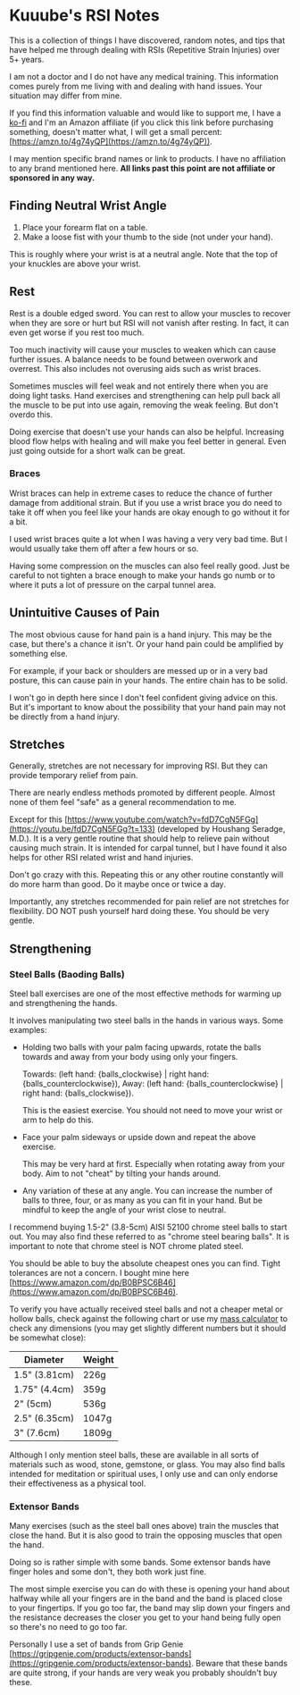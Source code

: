 # Kuuube's RSI Notes

This is a collection of things I have discovered, random notes, and tips that have helped me through dealing with RSIs (Repetitive Strain Injuries) over 5+ years.

I am not a doctor and I do not have any medical training. This information comes purely from me living with and dealing with hand issues. Your situation may differ from mine.

If you find this information valuable and would like to support me, I have a [ko-fi](https://ko-fi.com/Kuuube) and I'm an Amazon affiliate (if you click this link before purchasing something, doesn't matter what, I will get a small percent: [https://amzn.to/4g74yQP](https://amzn.to/4g74yQP)).

I may mention specific brand names or link to products. I have no affiliation to any brand mentioned here. **All links past this point are not affiliate or sponsored in any way.**

## Finding Neutral Wrist Angle

1. Place your forearm flat on a table.
2. Make a loose fist with your thumb to the side (not under your hand).

This is roughly where your wrist is at a neutral angle. Note that the top of your knuckles are above your wrist.

## Rest

Rest is a double edged sword. You can rest to allow your muscles to recover when they are sore or hurt but RSI will not vanish after resting. In fact, it can even get worse if you rest too much.

Too much inactivity will cause your muscles to weaken which can cause further issues. A balance needs to be found between overwork and overrest. This also includes not overusing aids such as wrist braces.

Sometimes muscles will feel weak and not entirely there when you are doing light tasks. Hand exercises and strengthening can help pull back all the muscle to be put into use again, removing the weak feeling. But don't overdo this.

Doing exercise that doesn't use your hands can also be helpful. Increasing blood flow helps with healing and will make you feel better in general. Even just going outside for a short walk can be great.

### Braces

Wrist braces can help in extreme cases to reduce the chance of further damage from additional strain. But if you use a wrist brace you do need to take it off when you feel like your hands are okay enough to go without it for a bit.

I used wrist braces quite a lot when I was having a very very bad time. But I would usually take them off after a few hours or so.

Having some compression on the muscles can also feel really good. Just be careful to not tighten a brace enough to make your hands go numb or to where it puts a lot of pressure on the carpal tunnel area.

## Unintuitive Causes of Pain

The most obvious cause for hand pain is a hand injury. This may be the case, but there's a chance it isn't. Or your hand pain could be amplified by something else.

For example, if your back or shoulders are messed up or in a very bad posture, this can cause pain in your hands. The entire chain has to be solid.

I won't go in depth here since I don't feel confident giving advice on this. But it's important to know about the possibility that your hand pain may not be directly from a hand injury.

## Stretches

Generally, stretches are not necessary for improving RSI. But they can provide temporary relief from pain.

There are nearly endless methods promoted by different people. Almost none of them feel "safe" as a general recommendation to me.

Except for this [https://www.youtube.com/watch?v=fdD7CgN5FGg](https://youtu.be/fdD7CgN5FGg?t=133) (developed by Houshang Seradge, M.D.). It is a very gentle routine that should help to relieve pain without causing much strain. It is intended for carpal tunnel, but I have found it also helps for other RSI related wrist and hand injuries.

Don't go crazy with this. Repeating this or any other routine constantly will do more harm than good. Do it maybe once or twice a day.

Importantly, any stretches recommended for pain relief are not stretches for flexibility. DO NOT push yourself hard doing these. You should be very gentle.

## Strengthening

### Steel Balls (Baoding Balls)

Steel ball exercises are one of the most effective methods for warming up and strengthening the hands.

It involves manipulating two steel balls in the hands in various ways. Some examples:

- Holding two balls with your palm facing upwards, rotate the balls towards and away from your body using only your fingers.

    Towards: (left hand: {balls_clockwise} | right hand: {balls_counterclockwise}), Away: (left hand: {balls_counterclockwise} | right hand: {balls_clockwise}).

    This is the easiest exercise. You should not need to move your wrist or arm to help do this.

- Face your palm sideways or upside down and repeat the above exercise.

    This may be very hard at first. Especially when rotating away from your body. Aim to not "cheat" by tilting your hands around.

- Any variation of these at any angle. You can increase the number of balls to three, four, or as many as you can fit in your hand. But be mindful to keep the angle of your wrist close to neutral.

I recommend buying 1.5-2" (3.8-5cm) AISI 52100 chrome steel balls to start out. You may also find these referred to as "chrome steel bearing balls". It is important to note that chrome steel is NOT chrome plated steel.

You should be able to buy the absolute cheapest ones you can find. Tight tolerances are not a concern. I bought mine here [https://www.amazon.com/dp/B0BPSC6B46](https://www.amazon.com/dp/B0BPSC6B46).

To verify you have actually received steel balls and not a cheaper metal or hollow balls, check against the following chart or use my [mass calculator](https://kuuuube.github.io/mass-calculator/) to check any dimensions (you may get slightly different numbers but it should be somewhat close):

| Diameter      | Weight |
|---------------|--------|
| 1.5" (3.81cm) | 226g   |
| 1.75" (4.4cm) | 359g   |
| 2" (5cm)      | 536g   |
| 2.5" (6.35cm) | 1047g  |
| 3" (7.6cm)    | 1809g  |

Although I only mention steel balls, these are available in all sorts of materials such as wood, stone, gemstone, or glass. You may also find balls intended for meditation or spiritual uses, I only use and can only endorse their effectiveness as a physical tool.

### Extensor Bands

Many exercises (such as the steel ball ones above) train the muscles that close the hand. But it is also good to train the opposing muscles that open the hand.

Doing so is rather simple with some bands. Some extensor bands have finger holes and some don't, they both work just fine.

The most simple exercise you can do with these is opening your hand about halfway while all your fingers are in the band and the band is placed close to your fingertips. If you go too far, the band may slip down your fingers and the resistance decreases the closer you get to your hand being fully open so there's no need to go too far.

Personally I use a set of bands from Grip Genie [https://gripgenie.com/products/extensor-bands](https://gripgenie.com/products/extensor-bands). Beware that these bands are quite strong, if your hands are very weak you probably shouldn't buy these.

